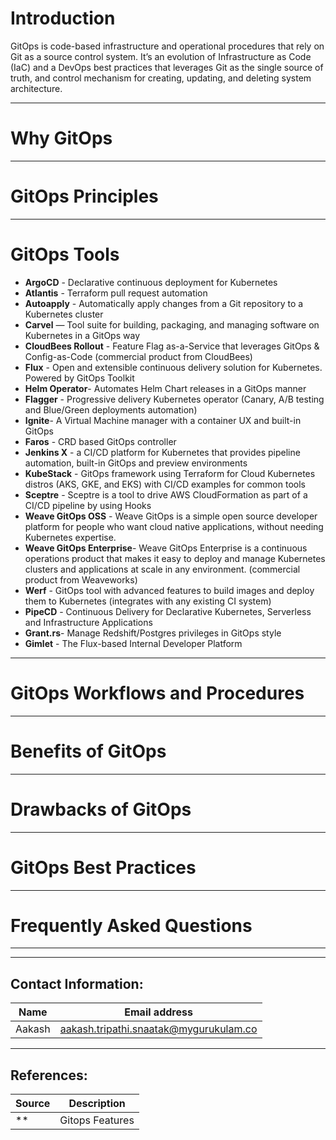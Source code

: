 
# Introduction
GitOps is code-based infrastructure and operational procedures that rely on Git as a source control system. It’s an evolution of Infrastructure as Code (IaC) and a DevOps best practices that leverages Git as the single source of truth, and control mechanism for creating, updating, and deleting system architecture.

***
# Why GitOps

***
# GitOps Principles 
***
# GitOps Tools 
* **ArgoCD** - Declarative continuous deployment for Kubernetes
* **Atlantis** - Terraform pull request automation
* **Autoapply** - Automatically apply changes from a Git repository to a Kubernetes cluster
* **Carvel** — Tool suite for building, packaging, and managing software on Kubernetes in a GitOps way
* **CloudBees Rollout** - Feature Flag as-a-Service that leverages GitOps & Config-as-Code (commercial product from CloudBees)
* **Flux** - Open and extensible continuous delivery solution for Kubernetes. Powered by GitOps Toolkit
* **Helm Operator**- Automates Helm Chart releases in a GitOps manner
* **Flagger** - Progressive delivery Kubernetes operator (Canary, A/B testing and Blue/Green deployments automation)
* **Ignite**- A Virtual Machine manager with a container UX and built-in GitOps
* **Faros** - CRD based GitOps controller
* **Jenkins X** - a CI/CD platform for Kubernetes that provides pipeline automation, built-in GitOps and preview environments
* **KubeStack** - GitOps framework using Terraform for Cloud Kubernetes distros (AKS, GKE, and EKS) with CI/CD examples for common tools
* **Sceptre** - Sceptre is a tool to drive AWS CloudFormation as part of a CI/CD pipeline by using Hooks
* **Weave GitOps OSS** - Weave GitOps is a simple open source developer platform for people who want cloud native applications, without needing Kubernetes expertise.
* **Weave GitOps Enterprise**- Weave GitOps Enterprise is a continuous operations product that makes it easy to deploy and manage Kubernetes clusters and applications at scale in any environment. (commercial product from Weaveworks)
* **Werf** - GitOps tool with advanced features to build images and deploy them to Kubernetes (integrates with any existing CI system)
* **PipeCD** - Continuous Delivery for Declarative Kubernetes, Serverless and Infrastructure Applications
* **Grant.rs**- Manage Redshift/Postgres privileges in GitOps style
* **Gimlet** - The Flux-based Internal Developer Platform
***
# GitOps Workflows and Procedures
*** 
# Benefits of GitOps
*** 
# Drawbacks of GitOps
*** 
# GitOps Best Practices
***
# Frequently Asked Questions 
***
***
## Contact Information:
| Name | Email address |
| ---- | ------------- |
| Aakash | aakash.tripathi.snaatak@mygurukulam.co |

***
## References:
| Source | Description |
| ------ | ----------- |
| ** | Gitops Features |
